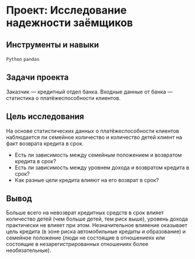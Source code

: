 # Проект: Исследование надежности заёмщиков
## Инструменты и навыки
`Python` `pandas`

## Задачи проекта
Заказчик — кредитный отдел банка. Входные данные от банка — статистика о платёжеспособности клиентов.

## Цель исследования 
На основе статистических данных о платёжеспособности клиентов наблюдается ли семейное количество и количество детей клиент на факт возврата кредита в срок.
* Есть ли зависимость между семейным положением и возвратом кредита в срок?
* Есть ли зависимость между уровнем дохода и возвратом кредита в срок?
* Как разные цели кредита влияют на его возврат в срок?
## Вывод
Больше всего на невозврат кредитных средств в срок влияет количество детей (чем больше детей, тем риск выше), уровень дохода практически не влияет при этом. Незначительное влияение оказывает цель кредита (в зоне риска автомобильные кредиты и образование) и семейное положение (люди не состоящие в отношениеях или состоящие в незарегистрированных отношениях более необязательные).

